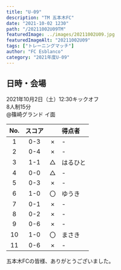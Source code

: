 ```yaml
---
title: "U-09"
description: "TM 五本木FC"
date: "2021-10-02 1230"
path: "/20211002U09TM"
featuredImage: ../images/20211002U09.jpg
featuredImageAlt: "20211002U09"
tags: ["トレーニングマッチ"]
author: "FC Esblanco"
category: "2021年度U-09"
---
```


## 日時・会場

2021年10月2日（土）12:30キックオフ<br>
8人制15分<br>
@篠崎グランド  イ面

| No.| スコア |   | 得点者  |
|:--:|:------:|:-:|:--------|
| 1  | 0-3 | × |-|
| 2  | 0-4 | × |-|
| 3  | 1-1 | △ |はるひと|
| 4  | 0-0 | △ |-|
| 5  | 0-3 | × |-|
| 6  | 1-0 | 〇 |ゆうき|
| 7  | 0-1 | × |-|
| 8  | 0-2 | × |-|
| 9  | 0-6 | × |-|
| 10 | 1-0 | 〇 |まさき|
| 11 | 0-6 | × |-|

五本木FCの皆様、ありがとうございました。